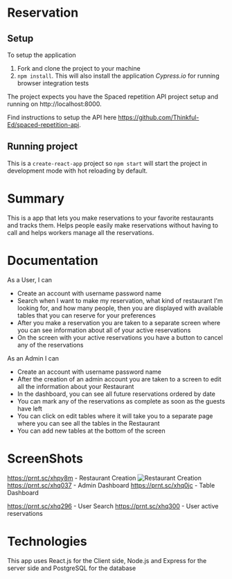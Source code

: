 # Reservation

## Setup

To setup the application

1. Fork and clone the project to your machine
2. `npm install`. This will also install the application *Cypress.io* for running browser integration tests

The project expects you have the Spaced repetition API project setup and running on http://localhost:8000.

Find instructions to setup the API here https://github.com/Thinkful-Ed/spaced-repetition-api.

## Running project

This is a `create-react-app` project so `npm start` will start the project in development mode with hot reloading by default.


# Summary

This is a app that lets you make reservations to your favorite restaurants and tracks them. Helps people easily make reservations without having to call and helps workers manage all the reservations. 


# Documentation
As a User, I can 
- Create an account with username password name
- Search when I want to make my reservation, what kind of restaurant I'm looking for, and how many people, then you are displayed with available tables that you can reserve for your preferences
- After you make a reservation you are taken to a separate screen where you can see information about all of your active reservations
- On the screen with your active reservations you have a button to cancel any of the reservations

As an Admin I can
- Create an account with username password name
- After the creation of an admin account you are taken to a screen to edit all the information about your Restaurant
- In the dashboard, you can see all future reservations ordered by date
- You can mark any of the reservations as complete as soon as the guests have left
- You can click on edit tables where it will take you to a separate page where you can see all the tables in the Restaurant
- You can add new tables at the bottom of the screen

# ScreenShots
https://prnt.sc/xhpy8m - Restaurant Creation
![Restaurant Creation](https://prnt.sc/xhpy8m)
https://prnt.sc/xhq037 - Admin Dashboard
https://prnt.sc/xhq0jc - Table Dashboard

https://prnt.sc/xhq296 - User Search
https://prnt.sc/xhq300 - User active reservations

# Technologies
This app uses React.js for the Client side, Node.js and Express for the server side and PostgreSQL for the database